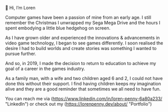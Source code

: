 👋 Hi, I’m Loren

Computer games have been a passion of mine from an early age. I still remember the Christmas I unwrapped my Sega Mega Drive and the hours I spent embodying a little blue hedgehog on screen.

As I have grown older and experienced the innovations & advancements in video game technology, I began to see games differently. I soon realised the desire I had to build worlds and create stories was something I wanted to pursue further.

And so, in 2019, I made the decision to return to education to achieve my goal of a career in the games industry.

As a family man, with a wife and two children aged 6 and 2, I could not have done this without their support. I find having children keeps my imagination alive and they are a good reminder that sometimes we all need to have fun.

You can reach me via (https://www.linkedin.com/in/loren-penny-6a80a233/ "LinkedIn") or check out my (https://lorenpenny.dev/about/ "Portfolio") 
<!---
Loz667/Loz667 is a ✨ special ✨ repository because its `README.md` (this file) appears on your GitHub profile.
You can click the Preview link to take a look at your changes.
--->

